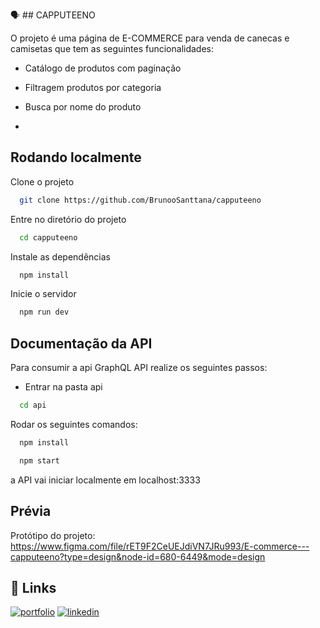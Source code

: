 
🗣 ## CAPPUTEENO

O projeto é uma página de E-COMMERCE para venda de canecas e camisetas que tem as seguintes funcionalidades:

 - Catálogo de produtos com paginação

 - Filtragem produtos por categoria

 - Busca por nome do produto
 - 
## Rodando localmente

Clone o projeto

```bash
  git clone https://github.com/BrunooSanttana/capputeeno
```

Entre no diretório do projeto

```bash
  cd capputeeno
```

Instale as dependências

```bash
  npm install
```

Inicie o servidor

```bash
  npm run dev
```


## Documentação da API

Para consumir a api GraphQL API realize os seguintes passos:

- Entrar na pasta api
```bash
  cd api
```

Rodar os seguintes comandos:

```bash
  npm install
```

```bash
  npm start
```

a API vai iniciar localmente em localhost:3333


## Prévia
Protótipo do projeto: 
https://www.figma.com/file/rET9F2CeUEJdiVN7JRu993/E-commerce---capputeeno?type=design&node-id=680-6449&mode=design


## 🔗 Links
[![portfolio](https://img.shields.io/badge/my_portfolio-000?style=for-the-badge&logo=ko-fi&logoColor=white)](https://brunoosanttana.github.io/PortifolioBS/)
[![linkedin](https://img.shields.io/badge/linkedin-0A66C2?style=for-the-badge&logo=linkedin&logoColor=white)](https://www.linkedin.com/in/brunoo-santtana/)

